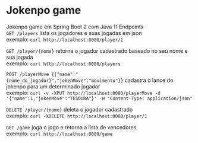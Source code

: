 # Jokenpo game
Jokenpo game em Spring Boot 2 com Java 11
Endpoints   
`GET /players` lista os jogadores e suas jogadas em json  
exemplo:  `curl http://localhost:8080/player/1`  
  
`GET /player/{nome}` retorna o jogador cadastrado baseado no seu nome e sua jogada  
exemplo:  `curl http://localhost:8080/players ` 
  
`POST /playerMove {{"name":"{nome_do_jogador}","jokenMove":"movimento"}}`  cadastra o lance do jokenpo para um determinado jogador  
exemplo:  `curl -v -XPUT http://localhost:8080/playerMove -d '{"name":1,"jokenMove":"TESOURA"}' -H "Content-Type: application/json"`  
  
`DELETE /player/{nome}` deleta o jogador cadastrado  
exemplo:  `curl -XDELETE http://localhost:8080/player/1`

`GET /game` joga o jogo e retorna a lista de vencedores  
exemplo:  `curl http://localhost:8080/game`  

